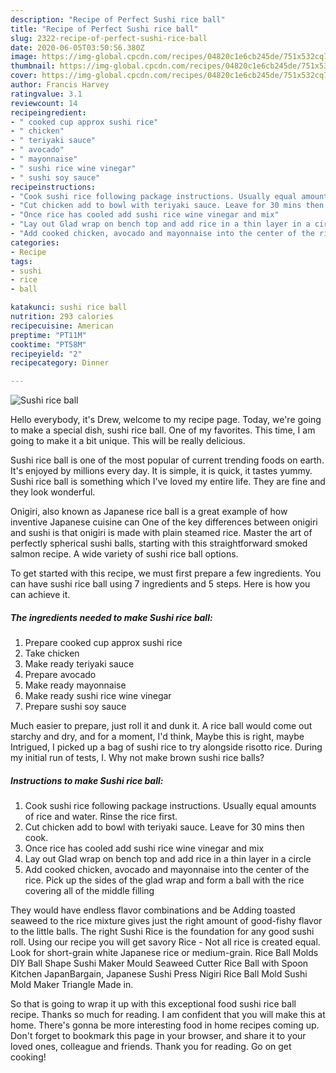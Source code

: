 ```yaml
---
description: "Recipe of Perfect Sushi rice ball"
title: "Recipe of Perfect Sushi rice ball"
slug: 2322-recipe-of-perfect-sushi-rice-ball
date: 2020-06-05T03:50:56.380Z
image: https://img-global.cpcdn.com/recipes/04820c1e6cb245de/751x532cq70/sushi-rice-ball-recipe-main-photo.jpg
thumbnail: https://img-global.cpcdn.com/recipes/04820c1e6cb245de/751x532cq70/sushi-rice-ball-recipe-main-photo.jpg
cover: https://img-global.cpcdn.com/recipes/04820c1e6cb245de/751x532cq70/sushi-rice-ball-recipe-main-photo.jpg
author: Francis Harvey
ratingvalue: 3.1
reviewcount: 14
recipeingredient:
- " cooked cup approx sushi rice"
- " chicken"
- " teriyaki sauce"
- " avocado"
- " mayonnaise"
- " sushi rice wine vinegar"
- " sushi soy sauce"
recipeinstructions:
- "Cook sushi rice following package instructions. Usually equal amounts of rice and water. Rinse the rice first."
- "Cut chicken add to bowl with teriyaki sauce. Leave for 30 mins then cook."
- "Once rice has cooled add sushi rice wine vinegar and mix"
- "Lay out Glad wrap on bench top and add rice in a thin layer in a circle"
- "Add cooked chicken, avocado and mayonnaise into the center of the rice. Pick up the sides of the glad wrap and form a ball with the rice covering all of the middle filling"
categories:
- Recipe
tags:
- sushi
- rice
- ball

katakunci: sushi rice ball 
nutrition: 293 calories
recipecuisine: American
preptime: "PT11M"
cooktime: "PT58M"
recipeyield: "2"
recipecategory: Dinner

---
```



![Sushi rice ball](https://img-global.cpcdn.com/recipes/04820c1e6cb245de/751x532cq70/sushi-rice-ball-recipe-main-photo.jpg)

Hello everybody, it's Drew, welcome to my recipe page. Today, we're going to make a special dish, sushi rice ball. One of my favorites. This time, I am going to make it a bit unique. This will be really delicious.

Sushi rice ball is one of the most popular of current trending foods on earth. It's enjoyed by millions every day. It is simple, it is quick, it tastes yummy. Sushi rice ball is something which I've loved my entire life. They are fine and they look wonderful.

Onigiri, also known as Japanese rice ball is a great example of how inventive Japanese cuisine can One of the key differences between onigiri and sushi is that onigiri is made with plain steamed rice. Master the art of perfectly spherical sushi balls, starting with this straightforward smoked salmon recipe. A wide variety of sushi rice ball options.


To get started with this recipe, we must first prepare a few ingredients. You can have sushi rice ball using 7 ingredients and 5 steps. Here is how you can achieve it.

<!--inarticleads1-->

##### The ingredients needed to make Sushi rice ball:

1. Prepare  cooked cup approx sushi rice
1. Take  chicken
1. Make ready  teriyaki sauce
1. Prepare  avocado
1. Make ready  mayonnaise
1. Make ready  sushi rice wine vinegar
1. Prepare  sushi soy sauce


Much easier to prepare, just roll it and dunk it. A rice ball would come out starchy and dry, and for a moment, I&#39;d think, Maybe this is right, maybe Intrigued, I picked up a bag of sushi rice to try alongside risotto rice. During my initial run of tests, I. Why not make brown sushi rice balls? 

<!--inarticleads2-->

##### Instructions to make Sushi rice ball:

1. Cook sushi rice following package instructions. Usually equal amounts of rice and water. Rinse the rice first.
1. Cut chicken add to bowl with teriyaki sauce. Leave for 30 mins then cook.
1. Once rice has cooled add sushi rice wine vinegar and mix
1. Lay out Glad wrap on bench top and add rice in a thin layer in a circle
1. Add cooked chicken, avocado and mayonnaise into the center of the rice. Pick up the sides of the glad wrap and form a ball with the rice covering all of the middle filling


They would have endless flavor combinations and be Adding toasted seaweed to the rice mixture gives just the right amount of good-fishy flavor to the little balls. The right Sushi Rice is the foundation for any good sushi roll. Using our recipe you will get savory Rice - Not all rice is created equal. Look for short-grain white Japanese rice or medium-grain. Rice Ball Molds DIY Ball Shape Sushi Maker Mould Seaweed Cutter Rice Ball with Spoon Kitchen JapanBargain, Japanese Sushi Press Nigiri Rice Ball Mold Sushi Mold Maker Triangle Made in. 

So that is going to wrap it up with this exceptional food sushi rice ball recipe. Thanks so much for reading. I am confident that you will make this at home. There's gonna be more interesting food in home recipes coming up. Don't forget to bookmark this page in your browser, and share it to your loved ones, colleague and friends. Thank you for reading. Go on get cooking!
